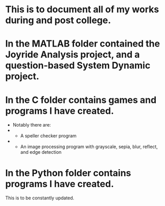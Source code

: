 # This is to document all of my works during and post college.

# In the MATLAB folder contained the Joyride Analysis project, and a question-based System Dynamic project.

# In the C folder contains games and programs I have created. 
- Notably there are:
- - A speller checker program 
- - An image processing program with grayscale, sepia, blur, reflect, and edge detection

# In the Python folder contains programs I have created.

This is to be constantly updated.
